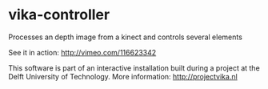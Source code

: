 # vika-controller
Processes an depth image from a kinect and controls several elements

See it in action: http://vimeo.com/116623342

This software is part of an interactive installation built during a project at the Delft University of Technology. More information: http://projectvika.nl
